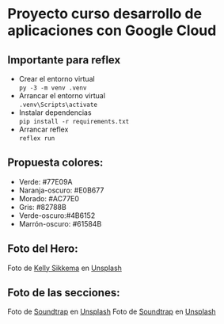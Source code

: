 # Proyecto curso desarrollo de aplicaciones con Google Cloud

## Importante para reflex
- Crear el entorno virtual  
  ```py -3 -m venv .venv```
- Arrancar el entorno virtual  
```.venv\Scripts\activate```
- Instalar dependencias  
```pip install -r requirements.txt```  
- Arrancar reflex  
```reflex run```
## Propuesta colores:
  - Verde: #77E09A
  - Naranja-oscuro: #E0B677
  - Morado: #AC77E0
  - Gris: #82788B
  - Verde-oscuro:#4B6152
  - Marrón-oscuro: #61584B

## Foto del Hero:
Foto de [Kelly Sikkema](https://unsplash.com/es/@kellysikkema?utm_content=creditCopyText&utm_medium=referral&utm_source=unsplash) en [Unsplash](https://unsplash.com/es/fotos/auriculares-negros-sobre-papel-blanco-de-impresora-HwU5H9Y6aL8?utm_content=creditCopyText&utm_medium=referral&utm_source=unsplash)
## Foto de las secciones:
Foto de [Soundtrap](https://unsplash.com/@soundtrap?utm_content=creditCopyText&utm_medium=referral&utm_source=unsplash) en [Unsplash](https://unsplash.com/photos/person-playing-black-and-white-piano-V7z8MGbfF5Q?utm_content=creditCopyText&utm_medium=referral&utm_source=unsplash)
Foto de [Soundtrap](https://unsplash.com/@soundtrap?utm_content=creditCopyText&utm_medium=referral&utm_source=unsplash) en [Unsplash](https://unsplash.com/photos/woman-in-gray-long-sleeve-shirt-using-macbook-pro-C-2Wky-LT7k?utm_content=creditCopyText&utm_medium=referral&utm_source=unsplash)
  
  